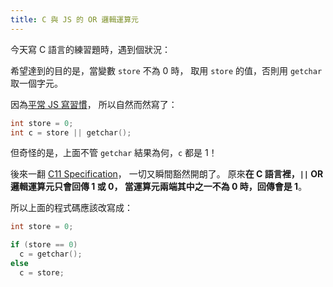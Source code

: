 ```yaml
---
title: C 與 JS 的 OR 邏輯運算元
---
```

今天寫 C 語言的練習題時，遇到個狀況：

希望達到的目的是，當變數 `store` 不為 0 時，
取用 `store` 的值，否則用 `getchar` 取一個字元。

因為[平常 JS 寫習慣](https://www.ecma-international.org/ecma-262/9.0/index.html#sec-binary-bitwise-operators)，
所以自然而然寫了：

```c
int store = 0;
int c = store || getchar();
```

但奇怪的是，上面不管 `getchar` 結果為何，`c` 都是 1！

後來一翻 [C11 Specification](https://port70.net/~nsz/c/c11/n1570.html#6.5.14)，
一切又瞬間豁然開朗了。
原來**在 C 語言裡，`||` OR 邏輯運算元只會回傳 1 或 0，
當運算元兩端其中之一不為 0 時，回傳會是 1**。

所以上面的程式碼應該改寫成：

```c
int store = 0;

if (store == 0)
  c = getchar();
else
  c = store;
```
